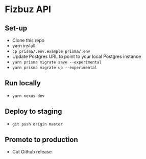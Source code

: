 # Fizbuz API

## Set-up

- Clone this repo
- yarn install
- `cp prisma/.env.example prisma/.env`
- Update Postgres URL to point to your local Postgres instance
- `yarn prisma migrate save --experimental`
- `yarn prisma migrate up --experimental`

## Run locally

- `yarn nexus dev`

## Deploy to staging

- `git push origin master`

## Promote to production

- Cut Github release